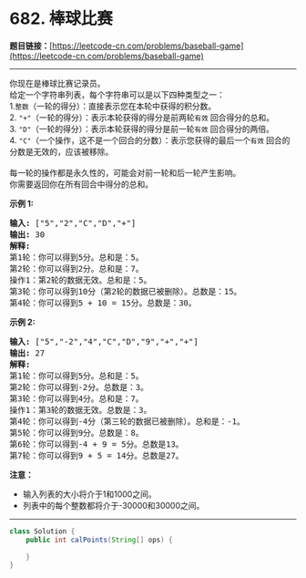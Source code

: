 # 682. 棒球比赛

**题目链接：**[https://leetcode-cn.com/problems/baseball-game](https://leetcode-cn.com/problems/baseball-game)

---

<div class="content__1Y2H">
 <div class="notranslate">
  <p>你现在是棒球比赛记录员。<br> 给定一个字符串列表，每个字符串可以是以下四种类型之一：<br> 1.<code>整数</code>（一轮的得分）：直接表示您在本轮中获得的积分数。<br> 2. <code>"+"</code>（一轮的得分）：表示本轮获得的得分是前两轮<code>有效</code>&nbsp;回合得分的总和。<br> 3. <code>"D"</code>（一轮的得分）：表示本轮获得的得分是前一轮<code>有效</code>&nbsp;回合得分的两倍。<br> 4. <code>"C"</code>（一个操作，这不是一个回合的分数）：表示您获得的最后一个<code>有效</code>&nbsp;回合的分数是无效的，应该被移除。<br> <br> 每一轮的操作都是永久性的，可能会对前一轮和后一轮产生影响。<br> 你需要返回你在所有回合中得分的总和。</p> 
  <p><strong>示例 1:</strong></p> 
  <pre class="language-text"><strong>输入:</strong> ["5","2","C","D","+"]
<strong>输出:</strong> 30
<strong>解释:</strong> 
第1轮：你可以得到5分。总和是：5。
第2轮：你可以得到2分。总和是：7。
操作1：第2轮的数据无效。总和是：5。
第3轮：你可以得到10分（第2轮的数据已被删除）。总数是：15。
第4轮：你可以得到5 + 10 = 15分。总数是：30。
</pre> 
  <p><strong>示例 2:</strong></p> 
  <pre class="language-text"><strong>输入:</strong> ["5","-2","4","C","D","9","+","+"]
<strong>输出:</strong> 27
<strong>解释:</strong> 
第1轮：你可以得到5分。总和是：5。
第2轮：你可以得到-2分。总数是：3。
第3轮：你可以得到4分。总和是：7。
操作1：第3轮的数据无效。总数是：3。
第4轮：你可以得到-4分（第三轮的数据已被删除）。总和是：-1。
第5轮：你可以得到9分。总数是：8。
第6轮：你可以得到-4 + 9 = 5分。总数是13。
第7轮：你可以得到9 + 5 = 14分。总数是27。
</pre> 
  <p><strong>注意：</strong></p> 
  <ul> 
   <li>输入列表的大小将介于1和1000之间。</li> 
   <li>列表中的每个整数都将介于-30000和30000之间。</li> 
  </ul> 
 </div>
</div>

---

```java
class Solution {
    public int calPoints(String[] ops) {
        
    }
}
```